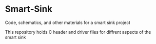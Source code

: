 # Smart-Sink
Code, schematics, and other materials for a smart sink project </p>
This repository holds C header and driver files for diffrent aspects of the smart sink 
